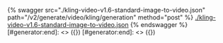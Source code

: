 [#generator:start]: <> ({ "template": "openapi" })
[#generator:start]: <> ({ "template": "openapi" })
{% swagger src="./kling-video-v1.6-standard-image-to-video.json" path="/v2/generate/video/kling/generation" method="post" %}
[./kling-video-v1.6-standard-image-to-video.json](./kling-video-v1.6-standard-image-to-video.json)
{% endswagger %}
[#generator:end]: <> ({})
[#generator:end]: <> ({})